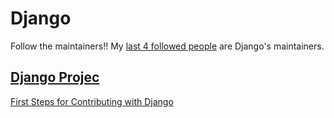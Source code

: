 # Django

Follow the maintainers!! My [last 4 followed people](https://github.com/lucasdutraf?tab=following) are Django's maintainers.

## [Django Projec](https://summerofcode.withgoogle.com/archive/2019/organizations/5608632467587072/)
[First Steps for Contributing with Django](django-first-steps.md)